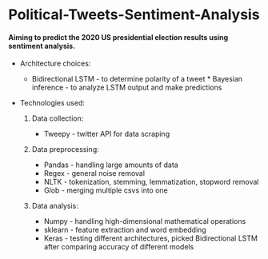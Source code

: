 # Political-Tweets-Sentiment-Analysis


#### Aiming to predict the 2020 US presidential election results using sentiment analysis.
 
 - Architecture choices:
      * Bidirectional LSTM - to determine polarity of a tweet
       * Bayesian inference - to analyze LSTM output and make predictions
     
 - Technologies used:
	 1. Data collection:
		 *  Tweepy - twitter API for data scraping
	 2. Data preprocessing:
		 * Pandas - handling large amounts of data
		 * Regex - general noise removal
		 * NLTK -  tokenization, stemming, lemmatization, stopword removal
		 * Glob - merging multiple csvs into one
  
   3. Data analysis:
	   * Numpy - handling high-dimensional mathematical operations
	   * sklearn - feature extraction and word embedding
	   * Keras - testing different architectures, picked Bidirectional LSTM after comparing accuracy of different models
